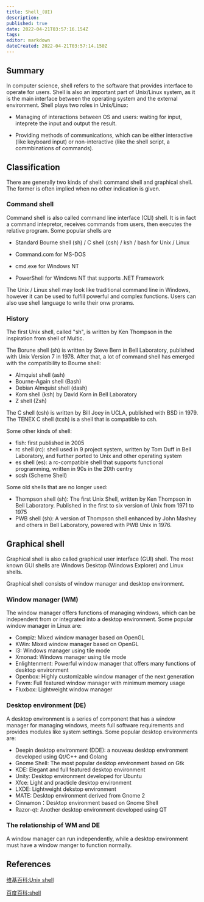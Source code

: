 ```yaml
---
title: Shell_(UI)
description: 
published: true
date: 2022-04-21T03:57:16.154Z
tags: 
editor: markdown
dateCreated: 2022-04-21T03:57:14.150Z
---
```




## Summary

In computer science, shell refers to the software that provides interface to operate for users. Shell is also an important part of Unix/Linux system, as it is the main interface between the operating system and the external environment. Shell plays two roles in Unix/Linux:

* Managing of interactions between OS and users: waiting for input, inteprete the input and output the result.

* Providing methods of communications, which can be either interactive (like keyboard input) or non-interactive (like the shell script, a commbinations of commands).

## Classification

There are generally two kinds of shell: command shell and graphical shell. The former is often implied when no other indication is given.

### Command shell

Command shell is also called command line interface (CLI) shell. It is in fact a command intepretor, receives commands from users, then executes the relative program. Some popular shells are

* Standard Bourne shell (sh) / C shell (csh) / ksh / bash for Unix / Linux
    
* Command.com for MS-DOS

* cmd.exe for Windows NT

* PowerShell for Windows NT that supports .NET Framework

The Unix / Linux shell may look like traditional command line in Windows, however it can be used to fulfill powerful and complex functions. Users can also use shell language to write their onw prorams.

### History

The first Unix shell, called "sh", is written by Ken Thompson in the inspiration from shell of Multic.

The Borune shell (sh) is written by Steve Bern in Bell Laboratory, published with Unix Version 7 in 1978. After that, a lot of command shell has emerged with the compatibility to Bourne shell:

- Almquist shell (ash) 
- Bourne-Again shell (Bash) 
- Debian Almquist shell (dash) 
- Korn shell (ksh) by David Korn in Bell Laboratory
- Z shell (Zsh)

The C shell (csh) is written by Bill Joey in UCLA, published with BSD in 1979. The TENEX C shell (tcsh) is a shell that is compatible to csh.

Some other kinds of shell:

- fish: first published in 2005
- rc shell (rc): shell used in 9 project system, written by Tom Duff in Bell Laboratory, and further ported to Unix and other operating system
- es shell (es): a rc-compatible shell that supports functional programming, written in 90s in the 20th centry
- scsh (Scheme Shell)

Some old shells that are no longer used:

- Thompson shell (sh): The first Unix Shell, written by Ken Thompson in Bell Laboratory. Published in the first to six version of Unix from 1971 to 1975
- PWB shell (sh): A version of Thompson shell enhanced by John Mashey and others in Bell Laboratory, powered with PWB Unix in 1976.

## Graphical shell

Graphical shell is also called graphical user interface (GUI) shell. The most known GUI shells are Windows Desktop (Windows Explorer) and Linux shells.

Graphical shell consists of window manager and desktop environment.

### Window manager (WM)

The window manager offers functions of managing windows, which can be independent from or integrated into a desktop environment. Some popular window manager in Linux are:

- Compiz: Mixed window manager based on OpenGL
- KWin: Mixed window manager based on OpenGL
- I3: Windows manager using tile mode
- Xmonad: Windows manager using tile mode
- Enlightenment: Powerful window manager that offers many functions of desktop environment
- Openbox: Highly customizable window manager of the next generation
- Fvwm: Full featured window manager with minimum memory usage
- Fluxbox: Lightweight window manager

### Desktop environment (DE)

A desktop environment is a series of component that has a window manager for managing windows, meets full software requirements and provides modules like system settings. Some popular desktop environments are:

- Deepin desktop environment (DDE): a nouveau desktop environment developed using Qt/C++ and Golang
- Gnome Shell: The most popular desktop environment based on Gtk
- KDE: Elegant and full featured desktop environment
- Unity: Desktop environment developed for Ubuntu
- Xfce: Light and practicle desktop environment
- LXDE: Lightweight dekstop environment
- MATE: Desktop environment derived from Gnome 2
- Cinnamon：Desktop environment based on Gnome Shell
- Razor-qt: Another desktop environment developed using QT


### The relationship of WM and DE

A window manager can run independently, while a desktop environment must have a window manger to function normally.


## References

[维基百科:Unix shell](http://zh.wikipedia.org/wiki/Unix_shell)

[百度百科:shell](http://baike.baidu.com/view/849.htm)